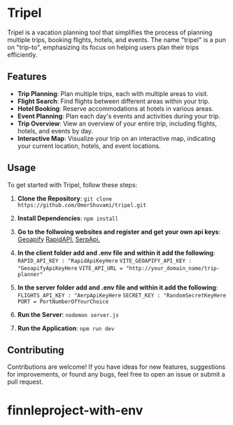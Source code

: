 # Tripel

Tripel is a vacation planning tool that simplifies the process of planning multiple trips, booking flights, hotels, and events.
The name "tripel" is a pun on "trip-to", emphasizing its focus on helping users plan their trips efficiently.

## Features

- **Trip Planning**: Plan multiple trips, each with multiple areas to visit.
- **Flight Search**: Find flights between different areas within your trip.
- **Hotel Booking**: Reserve accommodations at hotels in various areas.
- **Event Planning**: Plan each day's events and activities during your trip.
- **Trip Overview**: View an overview of your entire trip, including flights, hotels, and events by day.
- **Interactive Map**: Visualize your trip on an interactive map, indicating your current location, hotels, and event locations.

## Usage

To get started with Tripel, follow these steps:

1. **Clone the Repository**: 
`git clone https://github.com/OmerShuvami/tripel.git`

2. **Install Dependencies**:
`npm install`

3. **Go to the follwoing websites and register and get your own api keys**:
[Geoapify](https://www.geoapify.com/)
[RapidAPI.](https://rapidapi.com/tipsters/api/hotels-com-provider/)
[SerpApi.](https://serpapi.com/google-flights-api)

5. **In the client folder add and .env file and within it add the following**:
`RAPID_API_KEY : "RapidApiKeyHere` 
`VITE_GEOAPIFY_API_KEY : "GeoapifyApiKeyHere`
`VITE_API_URL = "http://your_domain_name/trip-planner"`

6. **In the server folder add and .env file and within it add the following**:
`FLIGHTS_API_KEY : "AerpApiKeyHere` 
`SECRET_KEY : "RandomSecretKeyHere`
`PORT = PortNumberOfYourChoice`

7. **Run the Server**:
`nodemon server.js`

8. **Run the Application**:
`npm run dev`

## Contributing

Contributions are welcome! If you have ideas for new features, suggestions for improvements, or found any bugs, feel free to open an issue or submit a pull request.
# finnleproject-with-env
